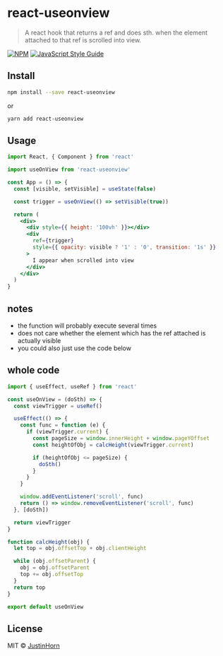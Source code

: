 # react-useonview

> A react hook that returns a ref and does sth. when the element attached to that ref is scrolled into view.

[![NPM](https://img.shields.io/npm/v/react-useonview.svg)](https://www.npmjs.com/package/react-useonview) [![JavaScript Style Guide](https://img.shields.io/badge/code_style-standard-brightgreen.svg)](https://standardjs.com)

## Install

```bash
npm install --save react-useonview
```

or

```bash
yarn add react-useonview
```

## Usage

```jsx
import React, { Component } from 'react'

import useOnView from 'react-useonview'

const App = () => {
  const [visible, setVisible] = useState(false)

  const trigger = useOnView(() => setVisible(true))

  return (
    <div>
      <div style={{ height: '100vh' }}></div>
      <div
        ref={trigger}
        style={{ opacity: visible ? '1' : '0', transition: '1s' }}
      >
        I appear when scrolled into view
      </div>
    </div>
  )
}
```

## notes

- the function will probably execute several times
- does not care whether the element which has the ref attached is actually visible
- you could also just use the code below

## whole code

```jsx
import { useEffect, useRef } from 'react'

const useOnView = (doSth) => {
  const viewTrigger = useRef()

  useEffect(() => {
    const func = function (e) {
      if (viewTrigger.current) {
        const pageSize = window.innerHeight + window.pageYOffset
        const heightOfObj = calcHeight(viewTrigger.current)

        if (heightOfObj <= pageSize) {
          doSth()
        }
      }
    }

    window.addEventListener('scroll', func)
    return () => window.removeEventListener('scroll', func)
  }, [doSth])

  return viewTrigger
}

function calcHeight(obj) {
  let top = obj.offsetTop + obj.clientHeight

  while (obj.offsetParent) {
    obj = obj.offsetParent
    top += obj.offsetTop
  }
  return top
}

export default useOnView
```

## License

MIT © [JustinHorn](https://github.com/JustinHorn)
